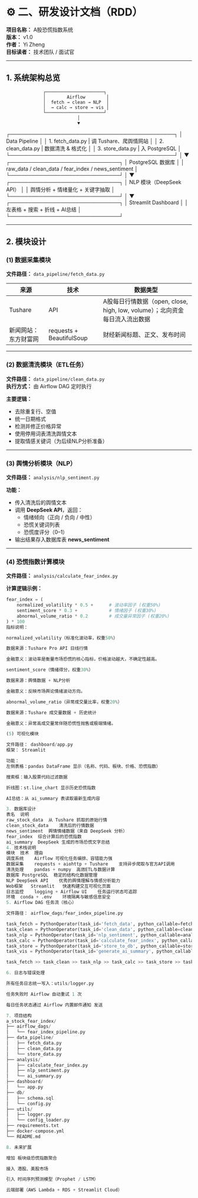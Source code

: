 # ⚙️ 二、研发设计文档（RDD）

**项目名称：** A股恐慌指数系统  
**版本：** v1.0  
**作者：** Yi Zheng  
**目标读者：** 技术团队 / 面试官  

---

## 1. 系统架构总览

                  ┌──────────────────────┐
                  │        Airflow        │
                  │  fetch → clean → NLP  │
                  │  → calc → store → vis │
                  └──────────────────────┘
                               │
                               ▼
  ┌─────────────────────────────────────────────┐
  │                 Data Pipeline               │
  │ 1. fetch_data.py  | 调 Tushare、爬舆情网站 │
  │ 2. clean_data.py  | 数据清洗 & 格式化      │
  │ 3. store_data.py  | 入 PostgreSQL           │
  └─────────────────────────────────────────────┘
                               │
                               ▼
           ┌──────────────────────────────┐
           │     PostgreSQL 数据库         │
           │ raw_data / clean_data / fear_index / news_sentiment │
           └──────────────────────────────┘
                               │
                               ▼
           ┌──────────────────────────────┐
           │ NLP 模块（DeepSeek API）     │
           │ 舆情分析 + 情绪量化 + 关键字抽取 │
           └──────────────────────────────┘
                               │
                               ▼
           ┌──────────────────────────────┐
           │ Streamlit Dashboard          │
           │ 左表格 + 搜索 + 折线 + AI总结 │
           └──────────────────────────────┘


---

## 2. 模块设计

### (1) 数据采集模块

**文件路径：** `data_pipeline/fetch_data.py`

| 来源 | 技术 | 数据类型 |
|------|------|-----------|
| Tushare | API | A股每日行情数据（open, close, high, low, volume）；北向资金每日流入流出数据 |
| 新闻网站：东方财富网 | requests + BeautifulSoup | 财经新闻标题、正文、发布时间 |

---

### (2) 数据清洗模块（ETL任务）

**文件路径：** `data_pipeline/clean_data.py`  
**执行方式：** 由 Airflow DAG 定时执行

**主要逻辑：**
- 去除重复行、空值  
- 统一日期格式  
- 检测并修正价格异常  
- 使用停用词表清洗舆情文本  
- 提取情感关键词（为后续NLP分析准备）

---

### (3) 舆情分析模块（NLP）

**文件路径：** `analysis/nlp_sentiment.py`

**功能：**
- 传入清洗后的舆情文本  
- 调用 **DeepSeek API**，返回：
  - 情绪倾向（正向 / 负向 / 中性）
  - 恐慌关键词列表
  - 恐慌度评分（0–1）  
- 输出结果存入数据库表 **news_sentiment**

---

### (4) 恐慌指数计算模块

**文件路径：** `analysis/calculate_fear_index.py`

**计算逻辑示例：**

```python
fear_index = (
    normalized_volatility * 0.5 +      # 波动率因子 (权重50%)
    sentiment_score * 0.3 +            # 情绪因子 (权重30%)  
    abnormal_volume_ratio * 0.2        # 成交量异常因子 (权重20%)
) * 100
指标说明：

normalized_volatility（标准化波动率，权重50%）

数据来源：Tushare Pro API 日线行情

金融意义：波动率是衡量市场恐慌的核心指标，价格波动越大，不确定性越高。

sentiment_score（情绪得分，权重30%）

数据来源：舆情数据 + NLP分析

金融意义：反映市场舆论情绪波动方向。

abnormal_volume_ratio（异常成交量比率，权重20%）

数据来源：Tushare 成交量数据 + 历史统计

金融意义：异常高成交量常伴随恐慌性抛售或极端情绪。

(5) 可视化模块

文件路径： dashboard/app.py
框架： Streamlit

功能：
左侧表格：pandas DataFrame 显示（名称、代码、板块、价格、恐慌指数）

搜索框：输入股票代码过滤数据

折线图：st.line_chart 显示历史恐慌指数

AI总结：从 ai_summary 表读取最新生成内容

3. 数据库设计
表名	说明
raw_stock_data	从 Tushare 抓取的原始行情
clean_stock_data	清洗后的行情数据
news_sentiment	舆情情绪数据（来自 DeepSeek 分析）
fear_index	综合计算后的恐慌指数
ai_summary	DeepSeek 生成的市场恐慌文字总结
4. 技术栈说明
模块	技术	理由
调度系统	Airflow	可视化任务编排、容错能力强
数据采集	requests + aiohttp + Tushare	支持异步爬取与官方API调用
清洗处理	pandas + numpy	高效ETL与数据计算
数据库	PostgreSQL	稳定的结构化数据管理
NLP	DeepSeek API	优秀的舆情理解与情感分析能力
Web框架	Streamlit	快速构建交互可视化页面
日志监控	logging + Airflow UI	任务运行状态可追踪
环境	conda + .env	环境隔离与敏感信息安全
5. Airflow DAG 任务流（核心）

文件路径： airflow_dags/fear_index_pipeline.py

task_fetch = PythonOperator(task_id='fetch_data', python_callable=fetch_all_data)
task_clean = PythonOperator(task_id='clean_data', python_callable=clean_data)
task_nlp = PythonOperator(task_id='nlp_sentiment', python_callable=analyze_sentiment)
task_calc = PythonOperator(task_id='calculate_fear_index', python_callable=calculate_fear_index)
task_store = PythonOperator(task_id='store_to_db', python_callable=store_data)
task_vis = PythonOperator(task_id='generate_ai_summary', python_callable=generate_ai_summary)

task_fetch >> task_clean >> task_nlp >> task_calc >> task_store >> task_vis

6. 日志与错误处理

所有任务日志统一写入：utils/logger.py

任务失败时 Airflow 自动重试 1 次

每日任务状态通过 Airflow 内置邮件通知 发送

7. 项目结构
a_stock_fear_index/
├── airflow_dags/
│   └── fear_index_pipeline.py
├── data_pipeline/
│   ├── fetch_data.py
│   ├── clean_data.py
│   └── store_data.py
├── analysis/
│   ├── calculate_fear_index.py
│   ├── nlp_sentiment.py
│   └── ai_summary.py
├── dashboard/
│   └── app.py
├── db/
│   ├── schema.sql
│   └── config.py
├── utils/
│   ├── logger.py
│   └── config_loader.py
├── requirements.txt
├── docker-compose.yml
└── README.md

8. 未来扩展

增加 板块级恐慌指数聚合

接入 港股、美股市场

引入 时间序列预测模型（Prophet / LSTM）

云端部署（AWS Lambda + RDS + Streamlit Cloud）